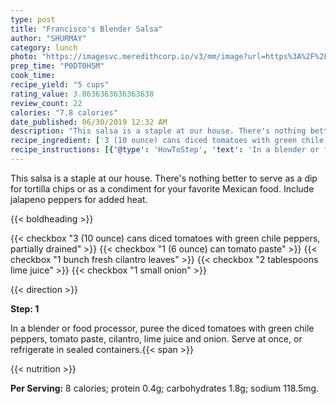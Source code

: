 ```yaml
---
type: post
title: "Francisco's Blender Salsa"
author: "SHURMAY"
category: lunch
photo: "https://imagesvc.meredithcorp.io/v3/mm/image?url=https%3A%2F%2Fimages.media-allrecipes.com%2Fuserphotos%2F970188.jpg"
prep_time: "P0DT0H5M"
cook_time: 
recipe_yield: "5 cups"
rating_value: 3.8636363636363638
review_count: 22
calories: "7.8 calories"
date_published: 06/30/2019 12:32 AM
description: "This salsa is a staple at our house. There's nothing better to serve as a dip for tortilla chips or as a condiment for your favorite Mexican food. Include jalapeno peppers for added heat."
recipe_ingredient: ['3 (10 ounce) cans diced tomatoes with green chile peppers, partially drained', '1 (6 ounce) can tomato paste', '1 bunch fresh cilantro leaves', '2 tablespoons lime juice', '1 small onion']
recipe_instructions: [{'@type': 'HowToStep', 'text': 'In a blender or food processor, puree the diced tomatoes with green chile peppers, tomato paste, cilantro, lime juice and onion. Serve at once, or refrigerate in sealed containers.\n'}]
---
```


This salsa is a staple at our house. There's nothing better to serve as a dip for tortilla chips or as a condiment for your favorite Mexican food. Include jalapeno peppers for added heat. 

{{< boldheading >}}

{{< checkbox "3 (10 ounce) cans diced tomatoes with green chile peppers, partially drained" >}}
{{< checkbox "1 (6 ounce) can tomato paste" >}}
{{< checkbox "1 bunch fresh cilantro leaves" >}}
{{< checkbox "2 tablespoons lime juice" >}}
{{< checkbox "1 small onion" >}}


{{< direction >}}

**Step: 1**

In a blender or food processor, puree the diced tomatoes with green chile peppers, tomato paste, cilantro, lime juice and onion. Serve at once, or refrigerate in sealed containers.{{< span >}}

{{< nutrition >}}

**Per Serving:** 8 calories; protein 0.4g; carbohydrates 1.8g; sodium 118.5mg.